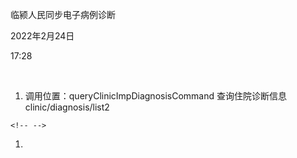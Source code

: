临颍人民同步电子病例诊断

2022年2月24日

17:28

 

1.  调用位置：queryClinicImpDiagnosisCommand 查询住院诊断信息 clinic/diagnosis/list2

```{=html}
<!-- -->
```
1.   
